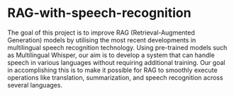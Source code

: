 # RAG-with-speech-recognition

The goal of this project is to improve RAG (Retrieval-Augmented Generation) models by 
utilising the most recent developments in multilingual speech recognition technology. Using 
pre-trained models such as Multilingual Whisper, our aim is to develop a system that can 
handle speech in various languages without requiring additional training. Our goal in 
accomplishing this is to make it possible for RAG to smoothly execute operations like 
translation, summarization, and speech recognition across several languages. 
